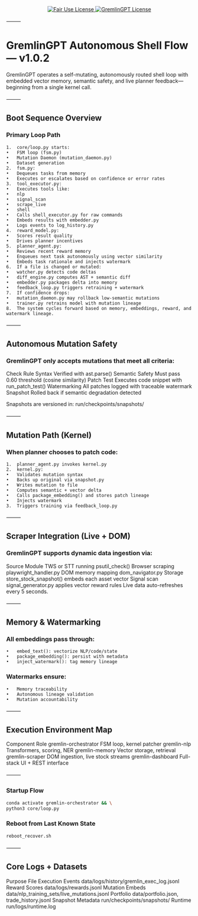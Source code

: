<div align="center">

  <a href="https://github.com/AscendAI/AscendAI/blob/main/LICENSE.md">
    <img src="https://img.shields.io/badge/FAIR%20USE-black?style=for-the-badge&logo=dragon&logoColor=white" alt="Fair Use License"/>
  </a>
  <a href="https://github.com/AscendAI/AscendAI/blob/main/LICENSE.md">
    <img src="https://img.shields.io/badge/GREMLINGPT%20v1.0-red?style=for-the-badge&logo=dragon&logoColor=white" alt="GremlinGPT License"/>
  </a>
  
</div>

⸻

# GremlinGPT Autonomous Shell Flow — v1.0.2

GremlinGPT operates a self-mutating, autonomously routed shell loop with embedded vector memory, semantic safety, and live planner feedback—beginning from a single kernel call.

⸻

## Boot Sequence Overview

### Primary Loop Path
	1.	core/loop.py starts:
	•	FSM loop (fsm.py)
	•	Mutation Daemon (mutation_daemon.py)
	•	Dataset generation
	2.	fsm.py:
	•	Dequeues tasks from memory
	•	Executes or escalates based on confidence or error rates
	3.	tool_executor.py:
	•	Executes tools like:
	•	nlp
	•	signal_scan
	•	scrape_live
	•	shell
	•	Calls shell_executor.py for raw commands
	•	Embeds results with embedder.py
	•	Logs events to log_history.py
	4.	reward_model.py:
	•	Scores result quality
	•	Drives planner incentives
	5.	planner_agent.py:
	•	Reviews recent reward memory
	•	Enqueues next task autonomously using vector similarity
	•	Embeds task rationale and injects watermark
	6.	If a file is changed or mutated:
	•	watcher.py detects code deltas
	•	diff_engine.py computes AST + semantic diff
	•	embedder.py packages delta into memory
	•	feedback_loop.py triggers retraining + watermark
	7.	If confidence drops:
	•	mutation_daemon.py may rollback low-semantic mutations
	•	trainer.py retrains model with mutation lineage
	8.	The system cycles forward based on memory, embeddings, reward, and watermark lineage.

⸻

## Autonomous Mutation Safety

### GremlinGPT only accepts mutations that meet all criteria:
Check
Rule
Syntax
Verified with ast.parse()
Semantic Safety
Must pass 0.60 threshold (cosine similarity)
Patch Test
Executes code snippet with run_patch_test()
Watermarking
All patches logged with traceable watermark
Snapshot
Rolled back if semantic degradation detected

Snapshots are versioned in:
run/checkpoints/snapshots/

⸻

## Mutation Path (Kernel)

### When planner chooses to patch code:
	1.	planner_agent.py invokes kernel.py
	2.	kernel.py:
	•	Validates mutation syntax
	•	Backs up original via snapshot.py
	•	Writes mutation to file
	•	Computes semantic + vector delta
	•	Calls package_embedding() and stores patch lineage
	•	Injects watermark
	3.	Triggers training via feedback_loop.py

⸻

## Scraper Integration (Live + DOM)

### GremlinGPT supports dynamic data ingestion via:
Source
Module
TWS or STT running
psutil_check()
Browser scraping
playwright_handler.py
DOM memory mapping
dom_navigator.py
Storage
store_stock_snapshot() embeds each asset vector
Signal scan
signal_generator.py applies vector reward rules
Live data auto-refreshes every 5 seconds.

⸻

## Memory & Watermarking

### All embeddings pass through:
	•	embed_text(): vectorize NLP/code/state
	•	package_embedding(): persist with metadata
	•	inject_watermark(): tag memory lineage

### Watermarks ensure:
	•	Memory traceability
	•	Autonomous lineage validation
	•	Mutation accountability

⸻

## Execution Environment Map

Component
Role
gremlin-orchestrator
FSM loop, kernel patcher
gremlin-nlp
Transformers, scoring, NER
gremlin-memory
Vector storage, retrieval
gremlin-scraper
DOM ingestion, live stock streams
gremlin-dashboard
Full-stack UI + REST interface

⸻

### Startup Flow

```bash
conda activate gremlin-orchestrator && \
python3 core/loop.py
```
### Reboot from Last Known State

```bash
reboot_recover.sh
```

⸻

## Core Logs + Datasets

Purpose
File
Execution Events
data/logs/history/gremlin_exec_log.jsonl
Reward Scores
data/logs/rewards.jsonl
Mutation Embeds
data/nlp_training_sets/live_mutations.jsonl
Portfolio
data/portfolio.json, trade_history.jsonl
Snapshot Metadata
run/checkpoints/snapshots/
Runtime
run/logs/runtime.log

